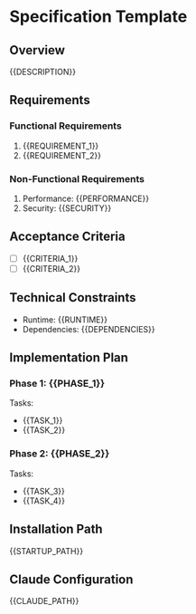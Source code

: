 # Specification Template

## Overview

{{DESCRIPTION}}

## Requirements

### Functional Requirements

1. {{REQUIREMENT_1}}
2. {{REQUIREMENT_2}}

### Non-Functional Requirements

1. Performance: {{PERFORMANCE}}
2. Security: {{SECURITY}}

## Acceptance Criteria

- [ ] {{CRITERIA_1}}
- [ ] {{CRITERIA_2}}

## Technical Constraints

- Runtime: {{RUNTIME}}
- Dependencies: {{DEPENDENCIES}}

## Implementation Plan

### Phase 1: {{PHASE_1}}

Tasks:
- {{TASK_1}}
- {{TASK_2}}

### Phase 2: {{PHASE_2}}

Tasks:
- {{TASK_3}}
- {{TASK_4}}

## Installation Path

{{STARTUP_PATH}}

## Claude Configuration

{{CLAUDE_PATH}}
